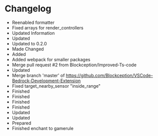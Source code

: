 # Changelog 
- Reenabled formatter
- Fixed arrays for render_controllers
- Updated Information
- Updated
- Updated to 0.2.0
- Made Changed
- Added
- Added webpack for smaller packages
- Merge pull request #2 from Blockception/Improved-Ts-code
- Updated
- Merge branch 'master' of https://github.com/Blockception/VSCode-Bedrock-Development-Extension
- Fixed target_nearby_sensor "inside_range"
- Finished
- Finished
- Finished
- Finished
- Updated
- Updated
- Prepared
- Finished enchant to gamerule
